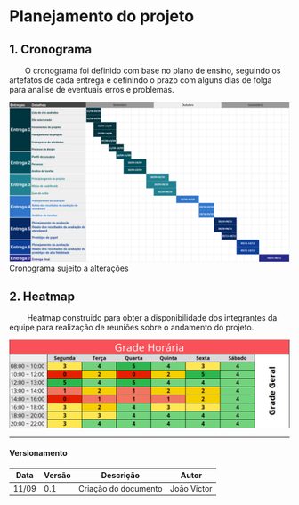 # Planejamento do projeto

## 1. Cronograma
<p text-align="justify">&emsp;&emsp;O cronograma foi definido com base no plano de ensino, seguindo os artefatos de cada entrega e definindo o prazo com alguns dias de folga para analise de eventuais erros e problemas. </p>

<img src="_media/assets/images/print_screen/cronograma.png">
Cronograma sujeito a alterações

## 2. Heatmap

<p text-align="justify">&emsp;&emsp; Heatmap construido para obter a disponibilidade dos integrantes da equipe para realização de reuniões sobre o andamento do projeto.</p>

<img src="_media/assets/images/print_screen/heatmap.png">

-----------------

#### Versionamento

|  Data  | Versão | Descrição | Autor |
|----|----| --- | --- | 
| 11/09 | 0.1 | Criação do documento | João Victor |
